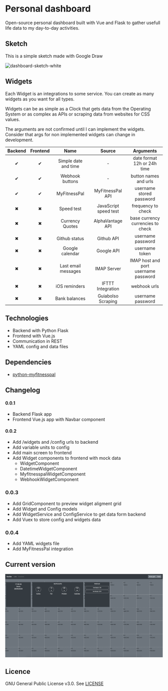 # Personal dashboard

Open-source personal dashboard built with Vue and Flask to gather usefull life data to my day-to-day activities.


## Sketch

This is a simple sketch made with Google Draw

![dashboard-sketch-white](https://user-images.githubusercontent.com/4885447/83302742-3c97b200-a1d2-11ea-86dc-3aa168a625dd.png)


## Widgets

Each Widget is an integrations to some service. You can create as many widgets as you want for all types.

Widgets can be as simple as a Clock that gets data from the Operating System or as complex as APIs or scraping data from websites for CSS values.

The arguments are not confirmed until I can implement the widgets. Consider that args for non implemented widgets can change in development.

|  Backend  | Frontend  |         Name         |         Source        |        Arguments
|:---------:|:---------:|:--------------------:|:---------------------:|:-----------------------------------------------:|
|  &#10004; |  &#10004; | Simple date and time |           -           | date format <br> 12h or 24h time                |
|  &#10004; |  &#10004; |    Webhook buttons   |           -           | button names and urls                           |
|  &#10004; |  &#10004; |     MyFitnessPal     |    MyFitnessPal API   | username <br> stored password                   |
|  &#10006; |  &#10006; |      Speed test      | JavaScript speed test | frequency to check                              |
|  &#10006; |  &#10006; |    Currency Quotes   |    AlphaVantage API   | base currency <br> currencies to check          |
|  &#10006; |  &#10006; |     Github status    |       Github API      | username <br> password                          |
|  &#10006; |  &#10006; |    Google calendar   |       Google API      | username <br> token                             |
|  &#10006; |  &#10006; |  Last email messages |      IMAP Server      | IMAP host and port <br> username <br> password  |
|  &#10006; |  &#10006; |     iOS reminders    |   IFTTT Integration   | webhook urls                                    |
|  &#10006; |  &#10006; |     Bank balances    |   Guiabolso Scraping  | username <br> password                          |


## Technologies

- Backend with Python Flask
- Frontend with Vue.js
- Communication in REST
- YAML config and data files


## Dependencies

- [python-myfitnesspal](https://github.com/coddingtonbear/python-myfitnesspal)


## Changelog

#### 0.0.1

- Backend Flask app
- Frontend Vue.js app with Navbar component

#### 0.0.2

- Add /widgets and /config urls to backend
- Add variable units to config
- Add main screen to frontend
- Add Widget components to frontend with mock data
    - WidgetComponent
    - DatetimeWidgetComponent
    - MyfitnesspalWidgetComponent
    - WebhookWidgetComponent

### 0.0.3

- Add GridComponent to preview widget aligment grid
- Add Widget and Config models
- Add WidgetService and ConfigService to get data form backend
- Add Vuex to store config and widgets data

### 0.0.4

- Add YAML widgets file
- Add MyFitnessPal integration

## Current version

![dashboard-current-preview](https://raw.githubusercontent.com/matheusvanzan/personal-dashboard/master/screens/dashboard-current-version.png)

## Licence

GNU General Public License v3.0. See [LICENSE](https://github.com/matheusvanzan/personal-dashboard/blob/master/LICENSE)
